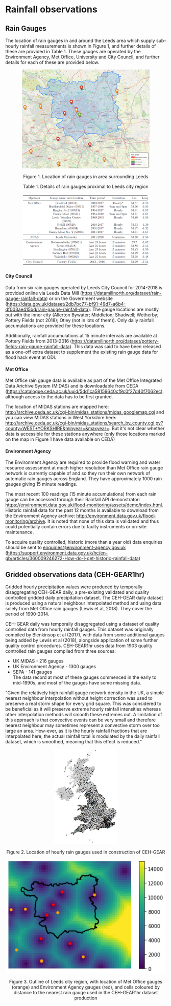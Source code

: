 # Rainfall observations
## Rain Gauges
The location of rain gauges in and around the Leeds area which supply sub-hourly rainfall measurements is shown in Figure 1, and further details of these are provided in Table 1. These gauges are operated by the Environment Agency, Met Office, University and City Council, and further details for each of these are provided below.

<p align="center">
  <img src="Figs/RainGaugeLocations.png" width="400"  title="Original 1km grid" />
<p align="center"> Figure 1. Location of rain gauges in area surrounding Leeds <p align="center">

<p align="center"> Table 1. Details of rain gauges proximal to Leeds city region <p align="center">
<p align="center">
  <img src="Figs/rain_gauge_table_transfer.PNG" width="400"  title="Original 1km grid" />


#### City Council
Data from six rain gauges operated by Leeds City Council for 2014-2018 is provided online via Leeds Data Mill (https://datamillnorth.org/dataset/rain-gauge-rainfall-data) or on the Government website (https://data.gov.uk/dataset/2db7bc77-bf91-49d7-a6b4-df003ae415bd/rain-gauge-rainfall-data). The gauge locations are mostly out with the inner city (Allerton Bywater; Middleton; Shadwell; Wetherby; Pottery Fields (not 2018); Otley (not in lots of them)). Only daily rainfall accumulations are provided for these locations.

Additionally, rainfall accumulations at 15 minute intervals are available at Pottery Fields from 2013-2016 (https://datamillnorth.org/dataset/pottery-fields-rain-gauge-rainfall-data). This data was said to have been released as a one-off extra dataset to supplement the existing rain gauge data for flood hack event at ODI.

#### Met Office
Met Office rain gauge data is available as part of the Met Office Integrated Data Arichive System (MIDAS) and is downloadable from CEDA (https://catalogue.ceda.ac.uk/uuid/5dd1ca58159640cf9c0f27d40f7062ec), although access to the data has to be first granted.

The location of MIDAS stations are mapped here: http://archive.ceda.ac.uk/cgi-bin/midas_stations/midas_googlemap.cgi and you can view MIDAS stations in West Yorkshire here: http://archive.ceda.ac.uk/cgi-bin/midas_stations/search_by_county.cgi.py?county=WEST+YORKSHIRE&minyear=&maxyear=. But it's not clear whether data is accessible for these stations anywhere (only those locations marked on the map in Figure 1 have data available on CEDA)

#### Environment Agency
The Environment Agency are required to provide flood warning and water resource assessment at much higher resolution than Met Office rain gauge network is currently capable of and so they run their own network of automatic rain gauges across England. They have approximately 1000 rain gauges giving 15 minute readings.

The most recent 100 readings (15 minute accumulations) from each rain gauge can be accessed through their Rainfall API demonstrator: https://environment.data.gov.uk/flood-monitoring/assets/demo/index.html. Historic rainfall data for the past 12 months is available to download from the Environment Agency archive: http://environment.data.gov.uk/flood-monitoring/archive. It is noted that none of this data is validated and thus could potentially contain errors due to faulty instruments or on-site maintenance.

To acquire quality controlled, historic (more than a year old) data enquiries should be sent to enquiries@environment-agency.gov.uk (https://support.environment.data.gov.uk/hc/en-gb/articles/360009246272-How-do-I-get-historic-rainfall-data)

## Gridded observations data (CEH-GEAR1hr)
Gridded hourly precipitation values were produced by temporally disaggregating CEH-GEAR daily, a pre-existing validated and quality controlled gridded daily precipitation dataset. The CEH-GEAR daily dataset is produced using a natural neighbour interpolated method and using data solely from Met Office rain gauges (Lewis et al, 2018). They cover the period of 1990-2014.

CEH-GEAR daily was temporally disaggregated using a dataset of quality controlled data from hourly rainfall gauges. This dataset was originally compiled by Blenkinsop et al (2017), with data from some additional gauges being added by Lewis et al (2018), alongside application of some further quality control procedures. CEH-GEAR1hr uses data from 1903 quality controlled rain gauges compiled from three sources:  
*	UK MIDAS - 216 gauges  
*	UK Environment Agency - 1300 gauges  
*	SEPA - 141 gauges  
The data record at most of these gauges commenced in the early to mid-1990s, and most of the gauges have some missing data.

"Given the relatively high rainfall gauge network density in the UK, a simple nearest neighbour interpolation without height correction was used to preserve a real storm shape for every grid square. This was considered to be beneficial as it will preserve extreme hourly rainfall intensities whereas other interpolation methods will smooth these extremes out. A limitation of this approach is that convective events can be very small and therefore nearest neighbour may sometimes represent a convective storm over too large an area. How-ever, as it is the hourly rainfall fractions that are interpolated here, the actual rainfall total is modulated by the daily rainfall dataset, which is smoothed, meaning that this effect is reduced."  

<p align="center">
  <img src="Figs/CEH-GEAR_locations.PNG" width="200"  title="Original 1km grid" />
<p align="center"> Figure 2. Location of hourly rain gauges used in construction of CEH-GEAR <p align="center">

<p align="center">
  <img src="Figs//Distance_to_gauge.PNG" width="500"  title="Original 1km grid" />
<p align="center"> Figure 3. Outline of Leeds city region, with location of Met Office gauges (orange) and Environment Agency gauges (red), and cells coloured by distance to the nearest rain gauge used in the CEH-GEAR1hr dataset production <p align="center">
